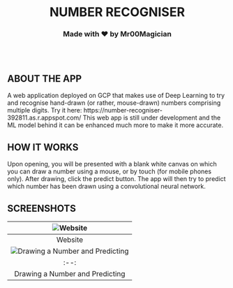 <h1 align = "center"> NUMBER RECOGNISER 
  <h3 align = "center"> Made with ❤️ by Mr00Magician
  </h3>
</h1>
<br>
<br>

<h2 id ="ABOUT"> ABOUT THE APP </h2>
A web application deployed on GCP that makes use of Deep Learning to try and recognise hand-drawn (or rather, mouse-drawn) numbers comprising multiple digits. Try it here: https://number-recogniser-392811.as.r.appspot.com/
This web app is still under development and the ML model behind it can be enhanced much more to make it more accurate.

<h2 id ="HOW IT WORKS"> HOW IT WORKS </h2>
Upon opening, you will be presented with a blank white canvas on which you can draw a number using a mouse, or by touch (for mobile phones only). After drawing, click the predict button. The app will then try to predict which number has been drawn using a convolutional neural network.

<h2 id ="SCREENSHOTS"> SCREENSHOTS </h2>

|![Website](https://github.com/Mr00Magician/Number-Recogniser/assets/92143521/d58eff74-2f28-459a-bfa9-d09eb3868d45)|
|:--:|
|Website|
|![Drawing a Number and Predicting](https://github.com/Mr00Magician/Number-Recogniser/assets/92143521/fa97cf32-3889-4ce8-b39b-44815e610014)|
|:--:|
|Drawing a Number and Predicting|
